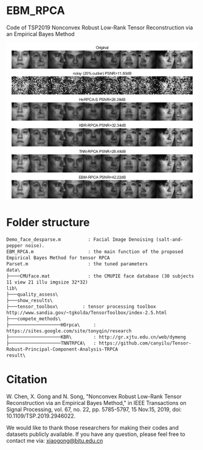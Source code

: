 # EBM_RPCA
Code of TSP2019 Nonconvex Robust Low-Rank Tensor Reconstruction via an Empirical Bayes Method <br>

![pre](https://github.com/wc253/EBM_RPCA/blob/main/result/pre.jpg)

# Folder structure
```shell
Demo_face_desparse.m          : Facial Image Denoising (salt-and-pepper noise).
EBM_RPCA.m                    : the main function of the proposed Empirical Bayes Method for tensor RPCA
Parset.m                      : the tuned parameters
data\
├────CMUface.mat              : the CMUPIE face database (30 subjects 11 view 21 illu imgsize 32*32)
lib\                              
├───quality_assess\         
├───show_results\   
├───tensor_toolbox\         : tensor processing toolbox http://www.sandia.gov/~tgkolda/TensorToolbox/index‐2.5.html
├───compete_methods\
├───────────────────HOrpca\     : https://sites.google.com/site/tonyqin/research
├───────────────────KBR\        : http://gr.xjtu.edu.cn/web/dymeng
├───────────────────TNNTRPCA\   : https://github.com/canyilu/Tensor-Robust-Principal-Component-Analysis-TRPCA
result\ 
```

# Citation
W. Chen, X. Gong and N. Song, "Nonconvex Robust Low-Rank Tensor Reconstruction via an Empirical Bayes Method," in IEEE Transactions on Signal Processing, vol. 67, no. 22, pp. 5785-5797, 15 Nov.15, 2019, doi: 10.1109/TSP.2019.2946022.

We would like to thank those researchers for making their codes and datasets publicly available. If you have any question, please feel free to contact me via: xiaogong@bjtu.edu.cn
